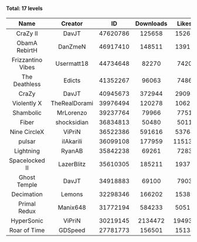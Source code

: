#### Total: 17 levels

| Name | Creator | ID | Downloads | Likes |
|:---:|:---:|:---:|:---:|:---:|
| CraZy II | DavJT | 47620786 | 125658 | 15268
| ObamA RebirtH | DanZmeN | 46917410 | 148511 | 13912
| Frizzantino Vibes | Usermatt18 | 44734648 | 82270 | 7420
| The Deathless | Edicts | 41352267 | 96063 | 7486
| CraZy | DavJT | 40945673 | 372944 | 29098
| Violently X | TheRealDorami | 39976494 | 120278 | 10621
| Shambolic | MrLorenzo | 39237764 | 79966 | 7751
| Fiber | shocksidian | 36834813 | 50480 | 5011
| Nine CircleX | ViPriN | 36522386 | 591616 | 53764
| pulsar | iIAkariIi | 36099108 | 177959 | 115132
| Lightning | RyanAB | 35842238 | 69261 | 7283
| Spacelocked II | LazerBlitz | 35610305 | 185211 | 19371
| Ghost Temple | DavJT | 34918883 | 69100 | 7903
| Decimation | Lemons | 32298346 | 166202 | 15389
| Primal Redux | Manix648 | 31772194 | 584233 | 50512
| HyperSonic | ViPriN | 30219145 | 2134472 | 194937
| Roar of Time | GDSpeed | 27781773 | 156501 | 15134
